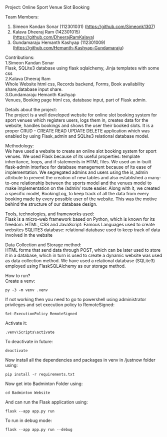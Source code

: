 Project: Online Sport Venue Slot Booking

Team Members: <br>
1. Simeon Kandan Sonar (112301031) (https://github.com/Simeonk1307) <br>
2. Kalava Dheeraj Ram (142301015) (https://github.com/DheerajRamKalava) <br>
3. Gundamaraju Hemanth Kashyap (112301009) (https://github.com/Hemanth-Kashyap-Gundamaraju) <br>

Contributions: <br>
1.Simeon Kandan Sonar <br>
 Flask, SQLite3 database using flask sqlalchemy, Jinja templates with some css <br>
2.Kalava Dheeraj Ram <br>
 Whole Website html css, Records backend, Forms, Book availability share,database input share. <br>
3.Gundamaraju Hemanth Kashyap <br>
 Venues, Booking page html css, database input, part of Flask admin.

Details about the project: <br>
The project is a well developed website for online slot booking system for sport venues which registers users, logs them in, creates data for the website, handles bookings and shows the user their booked slots. 
It is a proper CRUD - CREATE READ UPDATE DELETE application which was enabled by using Flask_admin and SQLite3 relational database model.
 
Methodology: <br>
We have used a website to create an online slot booking system for sport venues. We used Flask because of its useful properties: template inheritance, loops, and if statements in HTML files. We used an in-built flask-admin interface for database management because of its ease of implementation. We segregated admins and users using the is_admin attribute to prevent the creation of new tables and also established a many-to-one relationship between the sports model and the venues model to make implementation on the /admin/ route easier. Along with it, we created a specific model, BookingLog, to keep track of all the data from every booking made by every possible user of the website. This was the motive behind the structure of our database design. 

Tools, technologies, and frameworks used: <br>
Flask is a micro-web framework based on Python, which is known for its freedom.
HTML, CSS and JavaScript: Famous Languages used to create websites
SQLITE3 database: relational database used to keep track of data involved in the website

Data Collection and Storage method: <br>
HTML forms that send data through POST, which can be later used to store it in a database, which in turn is used to create a dynamic website was used as data collection method.
We have used a relational database (SQLite3) employed using FlaskSQLAlchemy as our storage method.

How to run? <br>
Create a venv:
```
py -3 -m venv .venv
```
If not working then you need to go to powershell using administrator privileges and set execution policy to RemoteSigned:
```
Set-ExecutionPolicy RemoteSigned
```

Activate it:
```
.venv\Scripts\activate    
```

To deactivate in future:
```
deactivate
```

Now install all the dependencies and packages in venv in /justnow folder using: 
```
pip install -r requirements.txt   
```

Now get into Badminton Folder using:
```
cd Badminton Website
```

And can run the Flask application using:
```
flask --app app.py run
```

To run in debug mode:
```
flask --app app.py run --debug    
```

